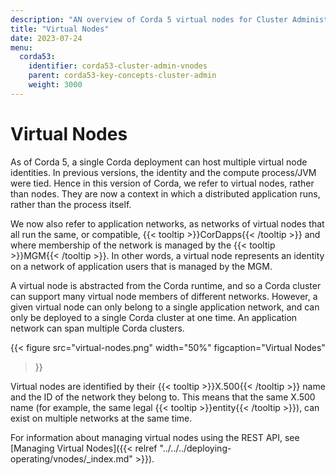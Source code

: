 ```yaml
---
description: "AN overview of Corda 5 virtual nodes for Cluster Administrators."
title: "Virtual Nodes"
date: 2023-07-24
menu:
  corda53:
    identifier: corda53-cluster-admin-vnodes
    parent: corda53-key-concepts-cluster-admin
    weight: 3000
---
```


# Virtual Nodes

As of Corda 5, a single Corda deployment can host multiple virtual node identities. In previous versions, the identity and the compute process/JVM were tied. Hence in this version of Corda, we refer to virtual nodes, rather than nodes. They are now a context in which a distributed application runs, rather than the process itself.

We now also refer to application networks, as networks of virtual nodes that all run the same, or compatible, {{< tooltip >}}CorDapps{{< /tooltip >}} and where membership of the network is managed by the {{< tooltip >}}MGM{{< /tooltip >}}. In other words, a virtual node represents an identity on a network of application users that is managed by the MGM.

A virtual node is abstracted from the Corda runtime, and so a Corda cluster can support many virtual node members of different networks. However, a given virtual node can only belong to a single application network, and can only be deployed to a single Corda cluster at one time. An application network can span multiple Corda clusters.

{{<
  figure
	 src="virtual-nodes.png"
   width="50%"
	 figcaption="Virtual Nodes"
>}}

Virtual nodes are identified by their {{< tooltip >}}X.500{{< /tooltip >}} name and the ID of the network they belong to. This means that the same X.500 name (for example, the same legal {{< tooltip >}}entity{{< /tooltip >}}), can exist on multiple networks at the same time.

For information about managing virtual nodes using the REST API, see [Managing Virtual Nodes]({{< relref "../../../deploying-operating/vnodes/_index.md" >}}).
